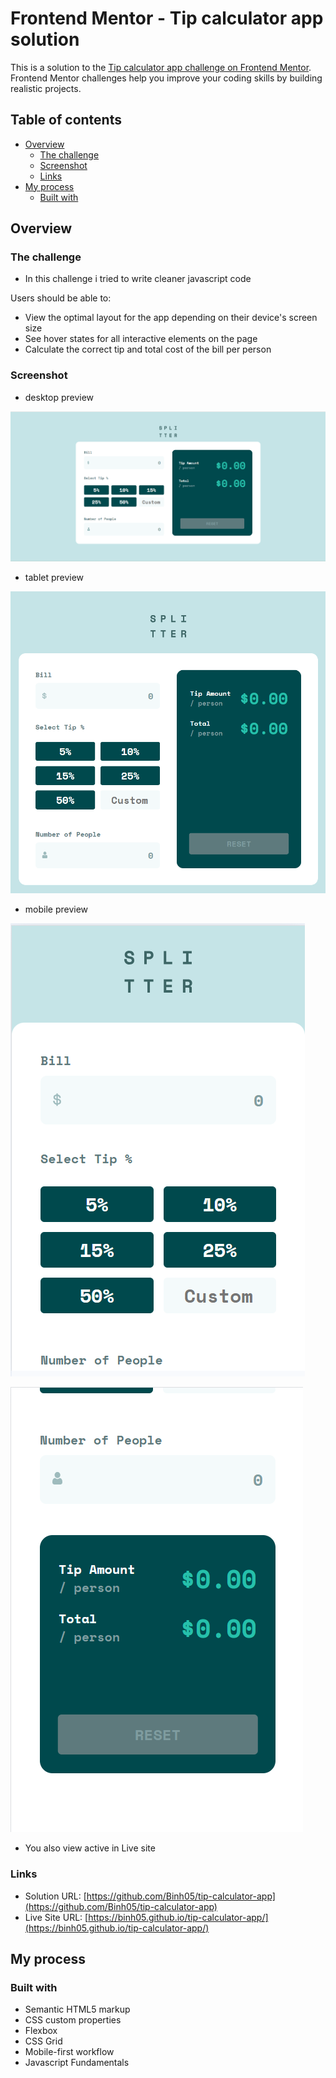 # Frontend Mentor - Tip calculator app solution

This is a solution to the [Tip calculator app challenge on Frontend Mentor](https://www.frontendmentor.io/challenges/tip-calculator-app-ugJNGbJUX). Frontend Mentor challenges help you improve your coding skills by building realistic projects.

## Table of contents

- [Overview](#overview)
  - [The challenge](#the-challenge)
  - [Screenshot](#screenshot)
  - [Links](#links)
- [My process](#my-process)
  - [Built with](#built-with)

## Overview

### The challenge

- In this challenge i tried to write cleaner javascript code

Users should be able to:

- View the optimal layout for the app depending on their device's screen size
- See hover states for all interactive elements on the page
- Calculate the correct tip and total cost of the bill per person

### Screenshot

- desktop preview

![](./images-preview/Screenshot-desktop.jpg)

- tablet preview

![](./images-preview/Screenshot-tablet.jpg)

- mobile preview

![](./images-preview/Screenshot-mobile.jpg)

![](./images-preview/Screenshot-mobile-bottom.jpg)

- You also view active in Live site

### Links

- Solution URL: [https://github.com/Binh05/tip-calculator-app](https://github.com/Binh05/tip-calculator-app)
- Live Site URL: [https://binh05.github.io/tip-calculator-app/](https://binh05.github.io/tip-calculator-app/)

## My process

### Built with

- Semantic HTML5 markup
- CSS custom properties
- Flexbox
- CSS Grid
- Mobile-first workflow
- Javascript Fundamentals